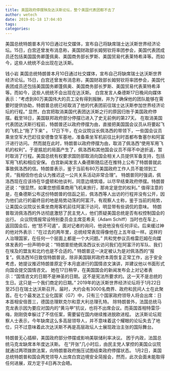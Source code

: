 ```yaml
---
title: 美国政府停摆殃及达沃斯论坛，整个美国代表团都不去了
author: wetech
date: 2019-01-18 17:04:03
tags: 
categories: 
---
```

美国总统特朗普本月10日通过社交媒体，宣布自己将缺席瑞士达沃斯世界经济论坛。15日，白宫还曾发布消息称，美国财政部长姆努钦将率团参会，美国代表团成员还包括美国国务卿蓬佩奥、美国商务部长罗斯、美国贸易代表莱特希泽等。而如今，这些人统统不会出现在达沃斯。
<!-- more -->
钱小岩
美国总统特朗普本月10日通过社交媒体，宣布自己将缺席瑞士达沃斯世界经济论坛。15日，白宫还曾发布消息称，美国财政部长姆努钦将率团参会，美国代表团成员还包括美国国务卿蓬佩奥、美国商务部长罗斯、美国贸易代表莱特希泽等。而如今，这些人统统不会出现在达沃斯。
白宫发言人桑德斯17日晚间向媒体表示：“考虑到80万美国伟大的员工没有得到报酬，并为了确保他的团队能够在需要时提供协助，特朗普总统已经取消了他的代表团前往瑞士达沃斯参加世界经济论坛的行程。”
显然，白宫把取消美国代表团达沃斯之行的原因归咎于美国政府停摆。截至18日，美国联邦政府部分停摆已进入了史无前例的第27天。
在取消美国代表团达沃斯行程前，特朗普还以政府停摆为由，直接把美国国会议员从将要起飞的飞机上“拖了下来” 。
17日下午，在众议院议长佩洛西的带领下，一些国会议员乘坐空军大巴赶往安德鲁空军基地，准备乘坐军机前往比利时首都布鲁塞尔和阿富汗进行访问。
然而就在此时，特朗普以政府停摆为由，取消了佩洛西“使用军用飞机的权利”。于是尴尬的局面产生了，佩洛西和其他国会议员不得不中途折返，暂时取消了行程。美国总统有权要求国防部取消向国会相关人员提供军备支持，包括军用飞机和相应安保。
白宫新闻发言人桑德斯随后还在推特上公布了特朗普就此事致佩洛西的信。特朗普表示，鉴于当前有80万美国政府工作人员不能领到工资，“我相信你也会认为推迟这一公共关系活动非常合理”。
特朗普同时强调，佩洛西现在应该待在华盛顿和他谈判，同意边境筑墙，以尽早结束政府停摆。特朗普还说：“很显然，如果您想搭乘商用飞机来旅行，那肯定是您的权利。”
值得注意的是，在桑德斯公布这份特朗普的信函之前，佩洛西等人出访的行程并没有公开，因为他们此行的最终目的地是局势动荡的阿富汗。有观察人士称，鉴于当前的局势，让美国众议院议长乘坐商用客机前往阿富汗访问，明显带有些调侃的意味。
特朗普取消佩洛西的外访彻底激怒了民主党人，他们质疑美国总统是否有权控制国会的出行。
众议院情报常设特别委员会主席亚希夫（Adam Schiff）当时也在车上，返回国会后，他“怒不可遏”，面对记者的询问，他说他没有任何评论。后来缓过神的他对外表示：“在过去的两年里，总统经常表现得像他在上五年级一样。这样的人治理国家，在任何一个层面上都是一个大问题。”
共和党参议员格雷厄姆在向媒体发表的一份声明中说：“特朗普拒绝佩洛西议长访问我们在阿富汗的军队、我们在埃及的盟友和北约也是不合适的。”
特朗普这一决定被认为是对佩洛西的“报复”。佩洛西16日致信特朗普说，除非美国联邦政府本周恢复正常工作，出于安全考虑，她提议推迟特朗普原定于本月底进行的国情咨文演讲，并建议他以书面形式向国会提交国情咨文。
她在17日稍早，在美国国会的新闻发布会上对记者表示：“国情咨文的日期不是神圣的日期。这不是宪法所要求的。这一天不是总统的生日。这只是一个我们商定的日期。”
2019年的达沃斯世界经济论坛将于1月22日至25日在瑞士达沃斯召开。届时，大约会有3000名商界、政府和民间人士在此聚首。在七个最发达工业化国家（G7）中，只有三个国家政府领导人将会出席：日本首相安倍晋三，德国总理默克尔和意大利总理孔特。
除特朗普外，法国总统马克龙表示因为要应对国内的“黄马甲”抗议，也将不出席会议。而英国首相特雷莎·梅，刚刚侥幸躲过了不信任案，需要留在国内继续推进脱欧进程。
达沃斯论坛观察人士表示，今年缺席这么多高层领导人，并不意味着这个耀眼的论坛失去了地位，只不过意味着此次达沃斯不再是高层政坛人士展现政治主张的国际舞台。
 
 
特朗普无心插柳，美国政府部分停摆或影响美联储利率决议。 
困于内政，法国总统马克龙缺席本年度达沃斯。
在“开张”几小时后，由民主党人掌控的美国众议院就通过两项拨款法案，向特朗普政府施压试图结束政府停摆状态。
1月2日，美国总统特朗普和国会两党领导人出席白宫边境安全简报会，然而，此次会面未能取得任何进展，双方定于4日再次会晤。
